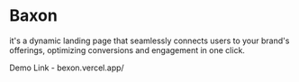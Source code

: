 # Baxon
it's a dynamic landing page that seamlessly connects users to your brand's offerings, optimizing conversions and engagement in one click.

Demo Link - bexon.vercel.app/